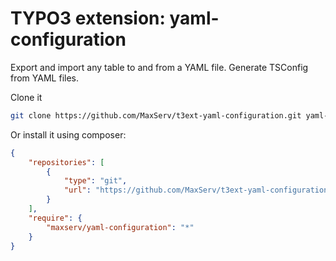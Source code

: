 # TYPO3 extension: yaml-configuration
Export and import any table to and from a YAML file. Generate TSConfig from YAML files.

Clone it
```bash
git clone https://github.com/MaxServ/t3ext-yaml-configuration.git yaml-configuration
```

Or install it using composer:
```json
{
    "repositories": [
        {
            "type": "git",
            "url": "https://github.com/MaxServ/t3ext-yaml-configuration.git"
        }
    ],
    "require": {
        "maxserv/yaml-configuration": "*"
    }
}
```